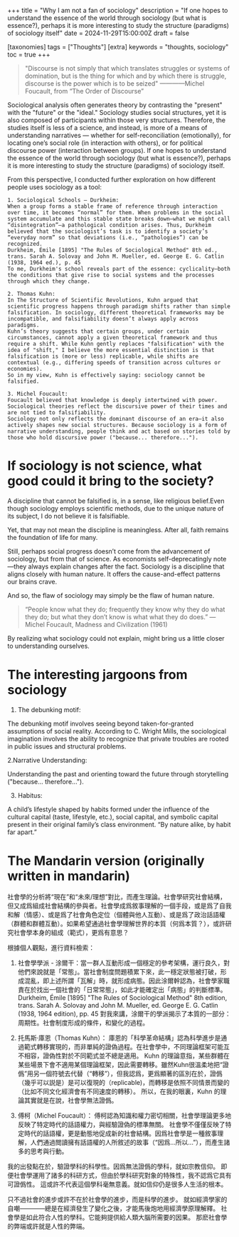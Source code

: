 +++
title = "Why I am not a fan of sociology"
description = "If one hopes to understand the essence of the world through sociology (but what is essence?), perhaps it is more interesting to study the structure (paradigms) of sociology itself"
date = 2024-11-29T15:00:00Z
draft = false

[taxonomies]
tags = ["Thoughts"]
[extra]
keywords = "thoughts, sociology"
toc = true
+++

> "Discourse is not simply that which translates struggles or systems of domination, but is the thing for which and by which there is struggle, discourse is the power which is to be seized" ————Michel Foucault, from “The Order of Discourse”

Sociological analysis often generates theory by contrasting the "present" with the "future" or the "ideal." Sociology studies social structures, yet it is also composed of participants within those very structures. Therefore, the studies itself is less of a science, and instead, is more of a means of understanding narratives — whether for self-reconciliation (emotionally), for locating one’s social role (in interaction with others), or for political discourse power (interaction between groups). If one hopes to understand the essence of the world through sociology (but what is essence?), perhaps it is more interesting to study the structure (paradigms) of sociology itself.

From this perspective, I conducted further exploration on how different people uses sociology as a tool:

    1. Sociological Schools – Durkheim:
    When a group forms a stable frame of reference through interaction over time, it becomes “normal” for them. When problems in the social system accumulate and this stable state breaks down—what we might call “disintegration”—a pathological condition arises. Thus, Durkheim believed that the sociologist’s task is to identify a society’s “everyday norm” so that deviations (i.e., “pathologies”) can be recognized.
    Durkheim, Émile [1895] "The Rules of Sociological Method" 8th ed., trans. Sarah A. Solovay and John M. Mueller, ed. George E. G. Catlin (1938, 1964 ed.), p. 45
    To me, Durkheim's school reveals part of the essence: cyclicality—both the conditions that give rise to social systems and the processes through which they change.

    2. Thomas Kuhn:
    In The Structure of Scientific Revolutions, Kuhn argued that scientific progress happens through paradigm shifts rather than simple falsification. In sociology, different theoretical frameworks may be incompatible, and falsifiability doesn’t always apply across paradigms.
    Kuhn’s theory suggests that certain groups, under certain circumstances, cannot apply a given theoretical framework and thus require a shift. While Kuhn gently replaces "falsification" with the idea of "shift," I believe the more essential distinction is that falsification is (more or less) replicable, while shifts are contextual (e.g., differing speeds of transition across cultures or economies).
    So in my view, Kuhn is effectively saying: sociology cannot be falsified.

    3. Michel Foucault:
    Foucault believed that knowledge is deeply intertwined with power. Sociological theories reflect the discursive power of their times and are not tied to falsifiability.
    Sociology not only reflects the dominant discourse of an era—it also actively shapes new social structures. Because sociology is a form of narrative understanding, people think and act based on stories told by those who hold discursive power ("because... therefore...").

# If sociology is not science, what good could it bring to the society?
A discipline that cannot be falsified is, in a sense, like religious belief.Even though sociology employs scientific methods, due to the unique nature of its subject, I do not believe it is falsifiable.


Yet, that may not mean the discipline is meaningless. After all, faith remains the foundation of life for many.


Still, perhaps social progress doesn’t come from the advancement of sociology, but from that of science. As economists self-deprecatingly note—they always explain changes after the fact. Sociology is a discipline that aligns closely with human nature. It offers the cause-and-effect patterns our brains crave.


And so, the flaw of sociology may simply be the flaw of human nature.

>“People know what they do; frequently they know why they do what they do; but what they don’t know is what what they do does.” — Michel Foucault, Madness and Civilization (1961)

By realizing what sociology could not explain, might bring us a little closer to understanding ourselves. 

# The interesting jargoons from sociology
1. The debunking motif:

The debunking motif involves seeing beyond taken-for-granted assumptions of social reality. According to C. Wright Mills, the sociological imagination involves the ability to recognize that private troubles are rooted in public issues and structural problems.

2.Narrative Understanding:

Understanding the past and orienting toward the future through storytelling ("because... therefore...").

3. Habitus:

A child’s lifestyle shaped by habits formed under the influence of the cultural capital (taste, lifestyle, etc.), social capital, and symbolic capital present in their original family’s class environment.
“By nature alike, by habit far apart.”

# The Mandarin version (originally written in mandarin)
社會學的分析將“現在”和“未來/理想”對比，而產生理論。社會學研究社會結構，但又成爲組成社會結構的參與者。社會學成爲敘事理解的一個手段，或是爲了自我和解（情感）、或是爲了社會角色定位（個體與他人互動）、或是爲了政治話語權（群體和群體互動）。如果希望通過社會學理解世界的本質（何爲本質？），或許研究社會學本身的組成（範式），更爲有意思？


根據個人觀點，進行資料檢索：
1. 社會學學派 - 涂爾干：當一群人互動形成一個穩定的參考架構，運行良久，對他們來說就是「常態」。當社會制度問題積累下來，此一穩定狀態被打破，形成混亂，即上述所謂「瓦解」時，就形成病態。因此涂爾幹認為，社會學家職責在於找出一個社會的「日常常態」，如此才能確定出「病態」的判斷標準。
Durkheim, Émile [1895] "The Rules of Sociological Method" 8th edition, trans. Sarah A. Solovay and John M. Mueller, ed. George E. G. Catlin (1938, 1964 edition), pp. 45
對我來講，涂爾干的學派揭示了本質的一部分：周期性。社會制度形成的條件，和變化的過程。

2. 托馬斯·庫恩（Thomas Kuhn）： 庫恩的「科學革命結構」認為科學進步是通過範式轉移實現的，而非單純的證偽過程。在社會學中，不同理論框架可能互不相容，證偽性對於不同範式並不總是適用。
Kuhn 的理論意指，某些群體在某些場景下會不適用某個理論框架，因此需要轉移。雖然Kuhn很溫柔地把“證僞”用另一個符號去代替（“轉移”），但我認爲，更爲顯著的區別在於，證僞（幾乎可以説是）是可以復現的（replicable)，而轉移是依照不同情景而變的（比如不同文化經濟會有不同速度的轉移）。
所以，在我的眼裏，Kuhn 的理論其實就是在說，社會學無法證僞。

3. 傅柯（Michel Foucault）： 傅柯認為知識和權力密切相關，社會學理論更多地反映了特定時代的話語權力，與經驗證偽的標準無關。
社會學不僅僅反映了特定時代的話語權，更是動態地促成新的社會結構。因爲社會學是一種敘事理解，人們通過閲讀擁有話語權的人所敘述的故事（“因爲...所以...”），而產生諸多的思考與行動。

我的出發點在於，驗證學科的科學性。因爲無法證僞的學科，就如宗教信仰。
即便社會學運用了諸多的科研方式，但由於學科研究對象的特殊性，我不認爲它具有可證僞性。
這或許不代表這個學科毫無意義。就如信仰仍是很多人生活的根本。

只不過社會的進步或許不在於社會學的進步，而是科學的進步。
就如經濟學家的自嘲————總是在經濟發生了變化之後，才能馬後炮地用經濟學原理解釋。
社會學是如此符合人性的學科。它能夠提供給人類大腦所需要的因果。
那麽社會學的弊端或許就是人性的弊端。